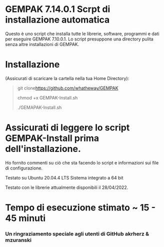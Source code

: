 # GEMPAK 7.14.0.1 Scrpt di installazione automatica

Questo è uno script che installa tutte le librerie, software, programmi e dati per eseguire GEMPAK 7.10.0.1. Lo script presuppone una directory pulita senza altre installazioni di GEMPAK.

# Installazione

(Assicurati di scaricare la cartella nella tua Home Directory):

> git clone<https://github.com/whatheway/GEMPAK>
>
> chmod +x GEMPAK-Install.sh
>
> ./GEMAPAK-Install.sh

# Assicurati di leggere lo script GEMPAK-Install prima dell'installazione.

Ho fornito commenti su ciò che sta facendo lo script e informazioni sui file di configurazione.

Testato su Ubuntu 20.04.4 LTS
Sistema integrato a 64 bit

Testato con le librerie attualmente disponibili il 28/04/2022.

# Tempo di esecuzione stimato ~ 15 - 45 minuti

### Un ringraziamento speciale agli utenti di GitHub akrherz & mzuranski
